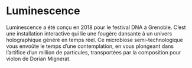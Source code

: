 # Luminescence
Luminescence a été conçu en 2018 pour le festival DNA à Grenoble. C’est une installation interactive qui lie une fougère dansante à un univers holographique généré en temps réel. Ce microbiose semi-technologique vous envoûte le temps d’une contemplation, en vous plongeant dans l’artifice d’un million de particules, transportées par la composition pour violon de Dorian Mignerat.
